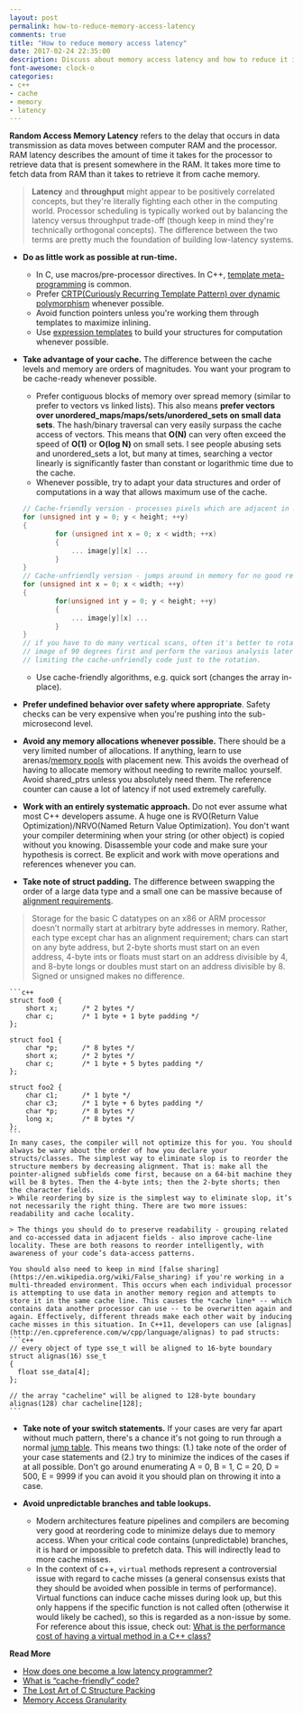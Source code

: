 ```yaml
---
layout: post
permalink: how-to-reduce-memory-access-latency
comments: true
title: "How to reduce memory access latency"
date: 2017-02-24 22:35:00
description: Discuss about memory access latency and how to reduce it in C++
font-awesome: clock-o
categories:
- c++
- cache
- memory
- latency
---
```


**Random Access Memory Latency** refers to the delay that occurs in data transmission as data moves between computer RAM and the processor. RAM latency describes the amount of time it takes for the processor to retrieve data that is present somewhere in the RAM. It takes more time to fetch data from RAM than it takes to retrieve it from cache memory.

> **Latency** and **throughput** might appear to be positively correlated concepts, but they're literally fighting each other in the computing world. Processor scheduling is typically worked out by balancing the latency versus throughput trade-off (though keep in mind they're technically orthogonal concepts). The difference between the two terms are pretty much the foundation of building low-latency systems.

- **Do as little work as possible at run-time.**
    - In C, use macros/pre-processor directives. In C++, [template meta-programming](https://www.codeproject.com/Articles/3743/A-gentle-introduction-to-Template-Metaprogramming) is common.
    - Prefer [CRTP(Curiously Recurring Template Pattern) over dynamic polymorphism](http://stackoverflow.com/questions/262254/crtp-to-avoid-dynamic-polymorphism) whenever possible.
    - Avoid function pointers unless you're working them through templates to maximize inlining.
    - Use [expression templates](https://en.wikibooks.org/wiki/More_C%2B%2B_Idioms/Expression-template) to build your structures for computation whenever possible.

- **Take advantage of your cache.** The difference between the cache levels and memory are orders of magnitudes. You want your program to be cache-ready whenever possible.
    - Prefer contiguous blocks of memory over spread memory (similar to prefer to vectors vs linked lists). This also means **prefer vectors over unordered_maps/maps/sets/unordered_sets on small data sets**. The hash/binary traversal can very easily surpass the cache access of vectors. This means that **O(N)** can very often exceed the speed of **O(1)** or **O(log N)** on small sets. I see people abusing sets and unordered_sets a lot, but many at times, searching a vector linearly is significantly faster than constant or logarithmic time due to the cache.
    - Whenever possible, try to adapt your data structures and order of computations in a way that allows maximum use of the cache.
    ```c++
    // Cache-friendly version - processes pixels which are adjacent in memory
    for (unsigned int y = 0; y < height; ++y)
    {
            for (unsigned int x = 0; x < width; ++x)
            {
                ... image[y][x] ...
            }
    }
    // Cache-unfriendly version - jumps around in memory for no good reason
    for (unsigned int x = 0; x < width; ++y)
    {
            for(unsigned int y = 0; y < height; ++y)
            {
                ... image[y][x] ...
            }
    }
    // if you have to do many vertical scans, often it's better to rotate the
    // image of 90 degrees first and perform the various analysis later,
    // limiting the cache-unfriendly code just to the rotation.
    ```
    - Use cache-friendly algorithms, e.g. quick sort (changes the array in-place).

- **Prefer undefined behavior over safety where appropriate**. Safety checks can be very expensive when you're pushing into the sub-microsecond level.

- **Avoid any memory allocations whenever possible.** There should be a very limited number of allocations. If anything, learn to use arenas/[memory pools](https://www.codeproject.com/Articles/27487/Why-to-use-memory-pool-and-how-to-implement-it) with placement new. This avoids the overhead of having to allocate memory without needing to rewrite malloc yourself. Avoid shared_ptrs unless you absolutely need them. The reference counter can cause a lot of latency if not used extremely carefully.

- **Work with an entirely systematic approach.** Do not ever assume what most C++ developers assume. A huge one is RVO(Return Value Optimization)/NRVO(Named Return Value Optimization). You don't want your compiler determining when your string (or other object) is copied without you knowing. Disassemble your code and make sure your hypothesis is correct. Be explicit and work with move operations and references whenever you can.

- **Take note of struct padding.** The difference between swapping the order of a large data type and a small one can be massive because of [alignment requirements](http://www.catb.org/esr/structure-packing/#_alignment_requirements).
> Storage for the basic C datatypes on an x86 or ARM processor doesn’t normally start at arbitrary byte addresses in memory. Rather, each type except char has an alignment requirement; chars can start on any byte address, but 2-byte shorts must start on an even address, 4-byte ints or floats must start on an address divisible by 4, and 8-byte longs or doubles must start on an address divisible by 8. Signed or unsigned makes no difference.

    ```c++
    struct foo0 {
        short x;      /* 2 bytes */
        char c;       /* 1 byte + 1 byte padding */
    };

    struct foo1 {
        char *p;      /* 8 bytes */
        short x;      /* 2 bytes */
        char c;       /* 1 byte + 5 bytes padding */
    };

    struct foo2 {
        char c1;      /* 1 byte */
        char c3;      /* 1 byte + 6 bytes padding */
        char *p;      /* 8 bytes */
        long x;       /* 8 bytes */
    };
    ```
    In many cases, the compiler will not optimize this for you. You should always be wary about the order of how you declare your structs/classes. The simplest way to eliminate slop is to reorder the structure members by decreasing alignment. That is: make all the pointer-aligned subfields come first, because on a 64-bit machine they will be 8 bytes. Then the 4-byte ints; then the 2-byte shorts; then the character fields.
    > While reordering by size is the simplest way to eliminate slop, it’s not necessarily the right thing. There are two more issues: readability and cache locality.

    > The things you should do to preserve readability - grouping related and co-accessed data in adjacent fields - also improve cache-line locality. These are both reasons to reorder intelligently, with awareness of your code’s data-access patterns.

    You should also need to keep in mind [false sharing](https://en.wikipedia.org/wiki/False_sharing) if you're working in a multi-threaded environment. This occurs when each individual processor is attempting to use data in another memory region and attempts to store it in the same cache line. This causes the *cache line* -- which contains data another processor can use -- to be overwritten again and again. Effectively, different threads make each other wait by inducing cache misses in this situation. In C++11, developers can use [alignas](http://en.cppreference.com/w/cpp/language/alignas) to pad structs:
    ```c++
    // every object of type sse_t will be aligned to 16-byte boundary
    struct alignas(16) sse_t
    {
      float sse_data[4];
    };

    // the array "cacheline" will be aligned to 128-byte boundary
    alignas(128) char cacheline[128];
    ```

- **Take note of your switch statements.** If your cases are very far apart without much pattern, there's a chance it's not going to run through a normal [jump table](https://en.wikipedia.org/wiki/Branch_table). This means two things: (1.) take note of the order of your case statements and (2.) try to minimize the indices of the cases if at all possible. Don't go around enumerating A = 0, B = 1, C = 20, D = 500, E = 9999 if you can avoid it you should plan on throwing it into a case.

- **Avoid unpredictable branches and table lookups.**
    - Modern architectures feature pipelines and compilers are becoming very good at reordering code to minimize delays due to memory access. When your critical code contains (unpredictable) branches, it is hard or impossible to prefetch data. This will indirectly lead to more cache misses.
    - In the context of c++, `virtual` methods represent a controversial issue with regard to cache misses (a general consensus exists that they should be avoided when possible in terms of performance). Virtual functions can induce cache misses during look up, but this only happens if the specific function is not called often (otherwise it would likely be cached), so this is regarded as a non-issue by some. For reference about this issue, check out: [What is the performance cost of having a virtual method in a C++ class?](http://stackoverflow.com/questions/667634/what-is-the-performance-cost-of-having-a-virtual-method-in-a-c-class)

**Read More**
* [How does one become a low latency programmer?](https://www.quora.com/How-does-one-become-a-low-latency-programmer)
* [What is “cache-friendly” code?](http://stackoverflow.com/questions/16699247/what-is-cache-friendly-code)
* [The Lost Art of C Structure Packing](http://www.catb.org/esr/structure-packing/#_padding)
* [Memory Access Granularity](http://www.ibm.com/developerworks/library/pa-dalign/)
